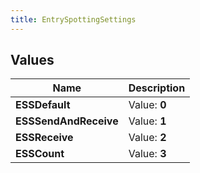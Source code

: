 ```yaml
---
title: EntrySpottingSettings
---
```


## Values

| Name | Description |
| ---- | ----------- |
| **ESSDefault** | Value: **0** |
| **ESSSendAndReceive** | Value: **1** |
| **ESSReceive** | Value: **2** |
| **ESSCount** | Value: **3** |


